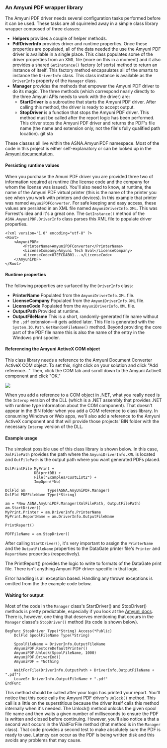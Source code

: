 ### An Amyuni PDF wrapper library


   
The Amyuni PDF driver needs several configuration tasks performed before it can be used. These tasks are all squirreled away in a simple class library wrapper composed of three classes: 

* __Helpers__ provides a couple of helper methods.  
* __PdfDriverInfo__ provides driver and runtime properties. Once these properties are populated, all of the data needed the use the Amyuni PDF driver is available in a single place. This class populates some of the driver properties from an XML file (more on this in a moment) and it also provides a shared `GetInstance()` factory (of sorts) method to return an instance of itself. This factory method encapsulates  all of the smarts to instance the `DriverInfo` class. This class instance is available as the `DriverInfo` property of the `Manager` class.      
* __Manager__ provides the methods that empower the Amyuni PDF driver to do its magic. The three methods (which correspond nearly directly to the three Amyuni APIs needs to work with the driver) are:
	* __StartDriver__ is a subroutine that starts the Amyuni PDF driver. After calling this method, the driver is ready to accept output. 
	* __StopDriver__  is a function that stops the Amyuni PDF driver. This method must be called after the report logic has been performed. This driver stops the Amyuni PDF driver and returns the PDF's file name (the name and extension only, not the file's fully qualified path location).  git sta
     
These classes all live within the ASNA.AmyuniPDF namespace. Most of the code in this project is either self-explanatory or can be looked up in the [Amyuni documentation](https://www.amyuni.com/WebHelp/Developer_Documentation.htm#Amyuni_Document_Converter/Introduction.htm).  

#### Persisting runtime values   

When you purchase the Amuni PDF driver you are provided three two of information required at runtime (the license code and the company for whom the license was issued). You'll also need to know, at runtime, the name of the Amyuni PDF virtual printer (this is the name of the printer you see when you work with printers and devices). In this example that printer was named `AmyuniPDFConverter`. For safe keeping and easy access, these values are persisted in an XML file named `AmyuniDriverInfo.XML`. This was Forrest's idea and it's a great one. The `GetInstance()` method of the `ASNA.AmyuniPDF.DriverInfo` class parses this XML file to populate driver properties.    
 
	<?xml version="1.0" encoding="utf-8" ?>
	<Root>
	    <AmyuniPDF>
	        <PrinterName>AmyuniPDFConverter</PrinterName>
	        <LicenseCompany>Amyuni Tech Eval</LicenseCompany>
	        <LicenseCode>07EFCDAB01...</LicenseCode>
	    </AmyuniPDF>
	</Root>

#### Runtime properties

The following properties are surfaced by the `DriverInfo` class:

* __PrinterName__ Populated from the `AmyuniDriverInfo.XML` file.
* __LicenseCompany__ Populated from the `AmyuniDriverInfo.XML` file.
* __LicenseCode__ Populated from the `AmyuniDriverInfo.XML` file.
* __OutputPath__ Provided at runtime. 
* __OutputFileName__ This is a short, randomly-generated file name without the `.pdf` extension&mdash;it gets added later. This file is generated with the `System.IO.Path.GetRandomFileName()` method. Beyond providing the core part of the PDF file name this is also the name of the entry in the Windows print spooler.  

#### Referencing the Amyuni ActiveX COM object

This class library needs a reference to the Amyuni Document Converter ActiveX COM object. To set this, right click on your solution and click "Add reference..." Then, click the COM tab and scroll down to the Amyuni ActiveX component and click "OK." 

![](https://asna.com/filebin/marketing//article-figures/SetAmyuniReference.png?x=1449611644571)

When you add a reference to a COM object in .NET, what you really need is the `Interop` version of the DLL (which is a .NET assembly that provides .NET with runtime type information about the COM component). That doesn't appear in the BIN folder when you add a COM reference to class library. In consuming Windows or Web apps, we'll also add a reference to the Amyuni ActiveX component and that will provide those projects' BIN folder with the necessary `Interop` version of the DLL.

#### Example usage

The simplest possible use of this class library is shown below. In this case, `XmlFilePath` provides the path where the `AmyuniDriverInfo.XML` is located and `OutFilePath` is the output path where you want generated PDFs placed.


    DclPrintFile MyPrint +
                 DB(prntDB) +
                 File("Examples/CustList2") +
                 ImpOpen(*No)	

    DclFld am          Type(ASNA.AmyUniPDF.Manager)
    DclFld PDFFileName Type(*String)

    am = *New ASNA.AmyUniPDF.Manager(XmlFilePath, OutputFilePath)
    am.StartDriver()
    MyPrint.Printer = am.DriverInfo.PrinterName
    MyPrint.ReportName = am.DriverInfo.OutputFileName

    PrintReport()

    PDFFileName = am.StopDriver()
    
After calling `StartDriver()`, it's very important to assign the `PrinterName` and the `OutputFileName` properties to the DataGate printer file's `Printer` and `ReportName` properties (respectively).

The PrintReport() provides the logic to write to formats of the DataGate print file. There isn't anything Amyuni PDF driver-specific in that logic.

Error handling is all exception based. Handling any thrown exceptions is omitted from the the example code below.    

#### Waiting for output

Most of the code in the `Manager` class's StartDriver() and StopDriver() methods is pretty predictable, especially if you look at the [Amyuni docs](https://www.amyuni.com/WebHelp/Developer_Documentation.htm#Amyuni_Document_Converter/Introduction.htm). There is, however, one thing that deserves mentioning that occurs in the `Manager` classe's `StopDriver()` method (its code is shown below). 

    BegFunc StopDriver Type(*String) Access(*Public)
        DclFld SpoolFileName Type(*String)

        SpoolFileName = DriverInfo.OutputFileName
        AmyuniPDF.RestoreDefaultPrinter()
        AmyuniPDF.Unlock(SpoolFileName, 1000)
        AmyuniPDF.DriverEnd()
        AmyuniPDF = *Nothing

        WaitForFile(DriverInfo.OutputPath + DriverInfo.OutputFileName + ".pdf")
        LeaveSr DriverInfo.OutputFileName + ".pdf"
    EndFunc

This method should be called after your logic has printed your report. You'll notice that this code calls the Amyuni PDF driver's `Unlock()` method. This call is a little on the superstitious because the driver itself calls this method internally when it's needed. The Unlock() method unlocks the given spool file name and then waits a given number of milliseconds to ensure the PDF is written and closed before continuing. However, you'll also notice a that a second wait occurs in the WaitForFile method (that method is in the `Manager` class). That code provides a second test to make absolutely sure the PDF is ready to use. Latency can occur as the PDF is being written disk and this avoids any problems that may cause.